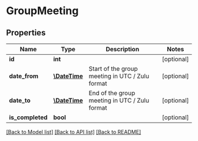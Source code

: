 # GroupMeeting

## Properties
Name | Type | Description | Notes
------------ | ------------- | ------------- | -------------
**id** | **int** |  | [optional] 
**date_from** | [**\DateTime**](\DateTime.md) | Start of the group meeting in UTC / Zulu format | [optional] 
**date_to** | [**\DateTime**](\DateTime.md) | End of the group meeting in UTC / Zulu format | [optional] 
**is_completed** | **bool** |  | [optional] 

[[Back to Model list]](../../README.md#documentation-for-models) [[Back to API list]](../../README.md#documentation-for-api-endpoints) [[Back to README]](../../README.md)


